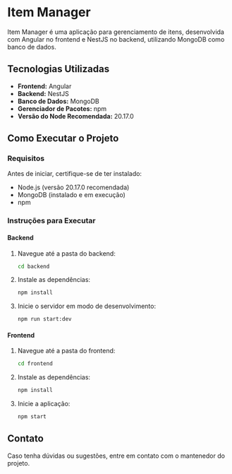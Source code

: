 # Item Manager

Item Manager é uma aplicação para gerenciamento de itens, desenvolvida com Angular no frontend e NestJS no backend, utilizando MongoDB como banco de dados.

## Tecnologias Utilizadas

- **Frontend:** Angular
- **Backend:** NestJS
- **Banco de Dados:** MongoDB
- **Gerenciador de Pacotes:** npm
- **Versão do Node Recomendada:** 20.17.0

## Como Executar o Projeto

### Requisitos
Antes de iniciar, certifique-se de ter instalado:
- Node.js (versão 20.17.0 recomendada)
- MongoDB (instalado e em execução)
- npm

### Instruções para Executar

#### Backend
1. Navegue até a pasta do backend:
   ```sh
   cd backend
   ```
2. Instale as dependências:
   ```sh
   npm install
   ```
3. Inicie o servidor em modo de desenvolvimento:
   ```sh
   npm run start:dev
   ```

#### Frontend
1. Navegue até a pasta do frontend:
   ```sh
   cd frontend
   ```
2. Instale as dependências:
   ```sh
   npm install
   ```
3. Inicie a aplicação:
   ```sh
   npm start
   ```

## Contato
Caso tenha dúvidas ou sugestões, entre em contato com o mantenedor do projeto.

